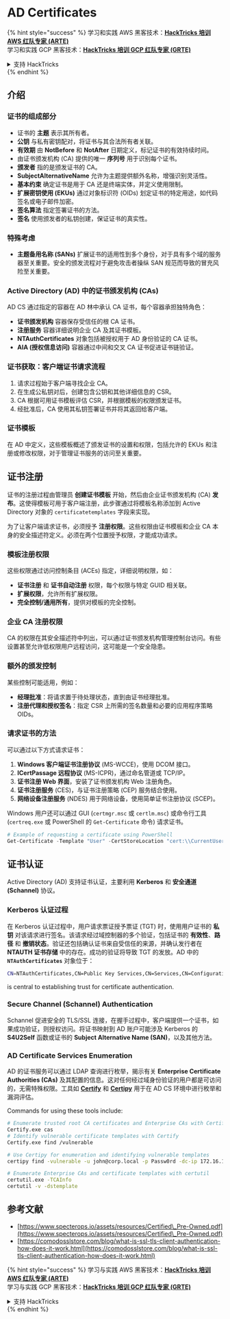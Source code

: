 # AD Certificates

{% hint style="success" %}
学习和实践 AWS 黑客技术：<img src="/.gitbook/assets/arte.png" alt="" data-size="line">[**HackTricks 培训 AWS 红队专家 (ARTE)**](https://training.hacktricks.xyz/courses/arte)<img src="/.gitbook/assets/arte.png" alt="" data-size="line">\
学习和实践 GCP 黑客技术：<img src="/.gitbook/assets/grte.png" alt="" data-size="line">[**HackTricks 培训 GCP 红队专家 (GRTE)**<img src="/.gitbook/assets/grte.png" alt="" data-size="line">](https://training.hacktricks.xyz/courses/grte)

<details>

<summary>支持 HackTricks</summary>

* 查看 [**订阅计划**](https://github.com/sponsors/carlospolop)!
* **加入** 💬 [**Discord 群组**](https://discord.gg/hRep4RUj7f) 或 [**Telegram 群组**](https://t.me/peass) 或 **关注** 我们的 **Twitter** 🐦 [**@hacktricks\_live**](https://twitter.com/hacktricks\_live)**.**
* **通过向** [**HackTricks**](https://github.com/carlospolop/hacktricks) 和 [**HackTricks Cloud**](https://github.com/carlospolop/hacktricks-cloud) GitHub 仓库提交 PR 分享黑客技巧。

</details>
{% endhint %}

## 介绍

### 证书的组成部分

- 证书的 **主题** 表示其所有者。
- **公钥** 与私有密钥配对，将证书与其合法所有者关联。
- **有效期** 由 **NotBefore** 和 **NotAfter** 日期定义，标记证书的有效持续时间。
- 由证书颁发机构 (CA) 提供的唯一 **序列号** 用于识别每个证书。
- **颁发者** 指的是颁发证书的 CA。
- **SubjectAlternativeName** 允许为主题提供额外名称，增强识别灵活性。
- **基本约束** 确定证书是用于 CA 还是终端实体，并定义使用限制。
- **扩展密钥使用 (EKUs)** 通过对象标识符 (OIDs) 划定证书的特定用途，如代码签名或电子邮件加密。
- **签名算法** 指定签署证书的方法。
- **签名** 使用颁发者的私钥创建，保证证书的真实性。

### 特殊考虑

- **主题备用名称 (SANs)** 扩展证书的适用性到多个身份，对于具有多个域的服务器至关重要。安全的颁发流程对于避免攻击者操纵 SAN 规范而导致的冒充风险至关重要。

### Active Directory (AD) 中的证书颁发机构 (CAs)

AD CS 通过指定的容器在 AD 林中承认 CA 证书，每个容器承担独特角色：

- **证书颁发机构** 容器保存受信任的根 CA 证书。
- **注册服务** 容器详细说明企业 CA 及其证书模板。
- **NTAuthCertificates** 对象包括被授权用于 AD 身份验证的 CA 证书。
- **AIA (授权信息访问)** 容器通过中间和交叉 CA 证书促进证书链验证。

### 证书获取：客户端证书请求流程

1. 请求过程始于客户端寻找企业 CA。
2. 在生成公私钥对后，创建包含公钥和其他详细信息的 CSR。
3. CA 根据可用证书模板评估 CSR，并根据模板的权限颁发证书。
4. 经批准后，CA 使用其私钥签署证书并将其返回给客户端。

### 证书模板

在 AD 中定义，这些模板概述了颁发证书的设置和权限，包括允许的 EKUs 和注册或修改权限，对于管理证书服务的访问至关重要。

## 证书注册

证书的注册过程由管理员 **创建证书模板** 开始，然后由企业证书颁发机构 (CA) **发布**。这使得模板可用于客户端注册，此步骤通过将模板名称添加到 Active Directory 对象的 `certificatetemplates` 字段来实现。

为了让客户端请求证书，必须授予 **注册权限**。这些权限由证书模板和企业 CA 本身的安全描述符定义。必须在两个位置授予权限，才能成功请求。

### 模板注册权限

这些权限通过访问控制条目 (ACEs) 指定，详细说明权限，如：
- **证书注册** 和 **证书自动注册** 权限，每个权限与特定 GUID 相关联。
- **扩展权限**，允许所有扩展权限。
- **完全控制/通用所有**，提供对模板的完全控制。

### 企业 CA 注册权限

CA 的权限在其安全描述符中列出，可以通过证书颁发机构管理控制台访问。有些设置甚至允许低权限用户远程访问，这可能是一个安全隐患。

### 额外的颁发控制

某些控制可能适用，例如：
- **经理批准**：将请求置于待处理状态，直到由证书经理批准。
- **注册代理和授权签名**：指定 CSR 上所需的签名数量和必要的应用程序策略 OIDs。

### 请求证书的方法

可以通过以下方式请求证书：
1. **Windows 客户端证书注册协议** (MS-WCCE)，使用 DCOM 接口。
2. **ICertPassage 远程协议** (MS-ICPR)，通过命名管道或 TCP/IP。
3. **证书注册 Web 界面**，安装了证书颁发机构 Web 注册角色。
4. **证书注册服务** (CES)，与证书注册策略 (CEP) 服务结合使用。
5. **网络设备注册服务** (NDES) 用于网络设备，使用简单证书注册协议 (SCEP)。

Windows 用户还可以通过 GUI (`certmgr.msc` 或 `certlm.msc`) 或命令行工具 (`certreq.exe` 或 PowerShell 的 `Get-Certificate` 命令) 请求证书。
```powershell
# Example of requesting a certificate using PowerShell
Get-Certificate -Template "User" -CertStoreLocation "cert:\\CurrentUser\\My"
```
## 证书认证

Active Directory (AD) 支持证书认证，主要利用 **Kerberos** 和 **安全通道 (Schannel)** 协议。

### Kerberos 认证过程

在 Kerberos 认证过程中，用户请求票证授予票证 (TGT) 时，使用用户证书的 **私钥** 对该请求进行签名。该请求经过域控制器的多个验证，包括证书的 **有效性**、**路径** 和 **撤销状态**。验证还包括确认证书来自受信任的来源，并确认发行者在 **NTAUTH 证书存储** 中的存在。成功的验证将导致 TGT 的发放。AD 中的 **`NTAuthCertificates`** 对象位于：
```bash
CN=NTAuthCertificates,CN=Public Key Services,CN=Services,CN=Configuration,DC=<domain>,DC=<com>
```
is central to establishing trust for certificate authentication.

### Secure Channel (Schannel) Authentication

Schannel 促进安全的 TLS/SSL 连接，在握手过程中，客户端提供一个证书，如果成功验证，则授权访问。将证书映射到 AD 账户可能涉及 Kerberos 的 **S4U2Self** 函数或证书的 **Subject Alternative Name (SAN)**，以及其他方法。

### AD Certificate Services Enumeration

AD 的证书服务可以通过 LDAP 查询进行枚举，揭示有关 **Enterprise Certificate Authorities (CAs)** 及其配置的信息。这对任何经过域身份验证的用户都是可访问的，无需特殊权限。工具如 **[Certify](https://github.com/GhostPack/Certify)** 和 **[Certipy](https://github.com/ly4k/Certipy)** 用于在 AD CS 环境中进行枚举和漏洞评估。

Commands for using these tools include:
```bash
# Enumerate trusted root CA certificates and Enterprise CAs with Certify
Certify.exe cas
# Identify vulnerable certificate templates with Certify
Certify.exe find /vulnerable

# Use Certipy for enumeration and identifying vulnerable templates
certipy find -vulnerable -u john@corp.local -p Passw0rd -dc-ip 172.16.126.128

# Enumerate Enterprise CAs and certificate templates with certutil
certutil.exe -TCAInfo
certutil -v -dstemplate
```
## 参考文献

* [https://www.specterops.io/assets/resources/Certified\_Pre-Owned.pdf](https://www.specterops.io/assets/resources/Certified\_Pre-Owned.pdf)
* [https://comodosslstore.com/blog/what-is-ssl-tls-client-authentication-how-does-it-work.html](https://comodosslstore.com/blog/what-is-ssl-tls-client-authentication-how-does-it-work.html)

{% hint style="success" %}
学习与实践 AWS 黑客技术：<img src="/.gitbook/assets/arte.png" alt="" data-size="line">[**HackTricks 培训 AWS 红队专家 (ARTE)**](https://training.hacktricks.xyz/courses/arte)<img src="/.gitbook/assets/arte.png" alt="" data-size="line">\
学习与实践 GCP 黑客技术：<img src="/.gitbook/assets/grte.png" alt="" data-size="line">[**HackTricks 培训 GCP 红队专家 (GRTE)**<img src="/.gitbook/assets/grte.png" alt="" data-size="line">](https://training.hacktricks.xyz/courses/grte)

<details>

<summary>支持 HackTricks</summary>

* 查看 [**订阅计划**](https://github.com/sponsors/carlospolop)!
* **加入** 💬 [**Discord 群组**](https://discord.gg/hRep4RUj7f) 或 [**Telegram 群组**](https://t.me/peass) 或 **在** **Twitter** 🐦 [**@hacktricks\_live**](https://twitter.com/hacktricks\_live)** 上关注我们。**
* **通过向** [**HackTricks**](https://github.com/carlospolop/hacktricks) 和 [**HackTricks Cloud**](https://github.com/carlospolop/hacktricks-cloud) GitHub 仓库提交 PR 来分享黑客技巧。

</details>
{% endhint %}
